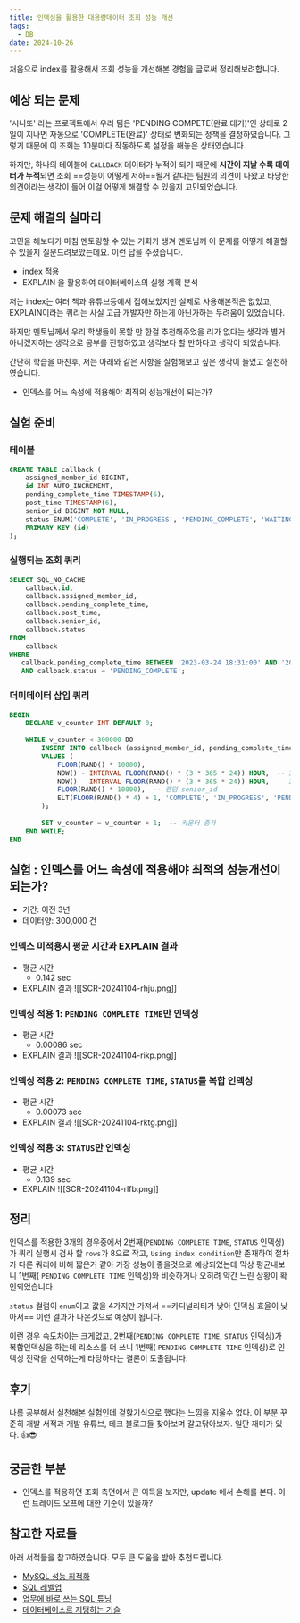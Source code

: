 ```yaml
---
title: 인덱싱을 활용한 대용량데이터 조회 성능 개선
tags:
  - DB
date: 2024-10-26
---
```


처음으로 index를 활용해서 조회 성능을 개선해본 경험을 글로써 정리해보려합니다.
## 예상 되는 문제

'시니또' 라는 프로젝트에서 우리 팀은 'PENDING COMPETE(완료 대기)'인 상태로 2일이 지나면 자동으로 'COMPLETE(완료)' 상태로 변화되는 정책을 결정하였습니다. 그렇기 때문에 이 조회는 10분마다 작동하도록 설정을 해놓은 상태였습니다. 

하지만, 하나의 테이블에 `CALLBACK` 데이터가 누적이 되기 때문에 **시간이 지날 수록 데이터가 누적**되면 조회 ==성능이 어떻게 저하==될거 같다는 팀원의 의견이 나왔고 타당한 의견이라는 생각이 들어 이걸 어떻게 해결할 수 있을지 고민되었습니다.
## 문제 해결의 실마리
고민을 해보다가 마침 멘토링할 수 있는 기회가 생겨 멘토님께 이 문제를 어떻게 해결할 수 있을지 질문드려보았는데요. 이런 답을 주셨습니다.
- index 적용
- EXPLAIN 을 활용하여 데이터베이스의 실행 계획 분석

저는 index는 여러 책과 유튜브등에서 접해보았지만 실제로 사용해본적은 없었고, EXPLAIN이라는 쿼리는 사실 고급 개발자만 하는게 아닌가하는 두려움이 있었습니다. 

하지만 멘토님께서 우리 학생들이 못할 만 한걸 추천해주었을 리가 없다는 생각과 별거아니겠지하는 생각으로 공부를 진행하였고 생각보다 할 만하다고 생각이 되었습니다. 

간단히 학습을 마친후, 저는 아래와 같은 사항을 실험해보고 싶은 생각이 들었고 실천하였습니다.

- 인덱스를 어느 속성에 적용해야 최적의 성능개선이 되는가?

## 실험 준비
### 테이블
```sql
CREATE TABLE callback (
    assigned_member_id BIGINT,
    id INT AUTO_INCREMENT,
    pending_complete_time TIMESTAMP(6),
    post_time TIMESTAMP(6),
    senior_id BIGINT NOT NULL,
    status ENUM('COMPLETE', 'IN_PROGRESS', 'PENDING_COMPLETE', 'WAITING') NOT NULL,
    PRIMARY KEY (id)
);
```
### 실행되는 조회 쿼리
```sql
SELECT SQL_NO_CACHE
    callback.id,
    callback.assigned_member_id,
    callback.pending_complete_time,
    callback.post_time,
    callback.senior_id,
    callback.status 
FROM
    callback
WHERE
   callback.pending_complete_time BETWEEN '2023-03-24 18:31:00' AND '2023-03-24 18:41:00'
   AND callback.status = 'PENDING_COMPLETE';
```
### 더미데이터 삽입 쿼리

```sql
BEGIN
    DECLARE v_counter INT DEFAULT 0;
    
    WHILE v_counter < 300000 DO
        INSERT INTO callback (assigned_member_id, pending_complete_time, post_time, senior_id, status)
        VALUES (
            FLOOR(RAND() * 10000),
            NOW() - INTERVAL FLOOR(RAND() * (3 * 365 * 24)) HOUR,  -- 3년 전까지 랜덤 pending_complete_time
            NOW() - INTERVAL FLOOR(RAND() * (3 * 365 * 24)) HOUR,  -- 3년 전까지 랜덤 post_time
            FLOOR(RAND() * 10000),  -- 랜덤 senior_id
            ELT(FLOOR(RAND() * 4) + 1, 'COMPLETE', 'IN_PROGRESS', 'PENDING_COMPLETE', 'WAITING')  -- 랜덤 status
        );
        
        SET v_counter = v_counter + 1;  -- 카운터 증가
    END WHILE;
END
```
## 실험 : 인덱스를 어느 속성에 적용해야 최적의 성능개선이 되는가?
- 기간: 이전 3년 
- 데이터양: 300,000 건

### 인덱스 미적용시 평균 시간과 EXPLAIN 결과
- 평균 시간
	- 0.142 sec
- EXPLAIN 결과
![[SCR-20241104-rhju.png]]
### 인덱싱 적용 1: `PENDING COMPLETE TIME`만 인덱싱
- 평균 시간
	- 0.00086 sec
- EXPLAIN 결과
![[SCR-20241104-rikp.png]]

### 인덱싱 적용 2: `PENDING COMPLETE TIME`, `STATUS`를 복합 인덱싱
- 평균 시간
	- 0.00073 sec
- EXPLAIN 결과
![[SCR-20241104-rktg.png]]
### 인덱싱 적용 3: `STATUS`만 인덱싱
- 평균 시간
	- 0.139 sec
- EXPLAIN
![[SCR-20241104-rlfb.png]]



## 정리
인덱스를 적용한 3개의 경우중에서 2번째(`PENDING COMPLETE TIME`, `STATUS` 인덱싱)가 쿼리 실행시 검사 할 `rows`가 8으로 작고, `Using index condition`만 존재하여 절차가 다른 쿼리에 비해 짧은거 같아 가장 성능이 좋을것으로 예상되었는데 막상 평균내보니 1번째( `PENDING COMPLETE TIME` 인덱싱)와 비슷하거나 오히려 약간 느린 상황이 확인되었습니다.

`status` 컬럼이 `enum`이고 값을 4가지만 가져서 ==카디널리티가 낮아 인덱싱 효율이 낮아서== 이런 결과가 나온것으로 예상이 됩니다. 

이런 경우 속도차이는 크게없고, 2번째(`PENDING COMPLETE TIME`, `STATUS` 인덱싱)가 복합인덱싱을 하는데 리소스를 더 쓰니 1번째( `PENDING COMPLETE TIME` 인덱싱)로 인덱싱 전략을 선택하는게 타당하다는 결론이 도출됩니다.
## 후기
나름 공부해서 실천해본 실험인데 겉핧기식으로 했다는 느낌을 지울수 없다. 이 부분 꾸준히 개발 서적과 개발 유튜브, 테크 블로그들 찾아보며 갈고닦아보자. 일단 재미가 있다. 👍😎
## 궁금한 부분
- 인덱스를 적용하면 조회 측면에서 큰 이득을 보지만, update 에서 손해를 본다. 이런 트레이드 오프에 대한 기준이 있을까?
## 참고한 자료들
아래 서적들을 참고하였습니다. 모두 큰 도움을 받아 추천드립니다.
- [MySQL 성능 최적화](https://m.yes24.com/Goods/Detail/112622445)
- [SQL 레벨업](https://m.yes24.com/Goods/Detail/24089836)
- [업무에 바로 쓰는 SQL 튜닝](https://www.yes24.com/Product/Goods/102382080)
- [데이터베이스르 지탱하는 기술](https://www.yes24.com/Product/Goods/7957807)
